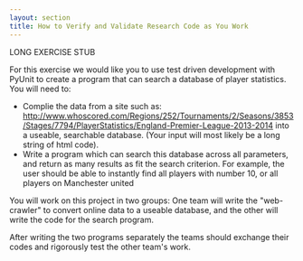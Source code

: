 ```yaml
---
layout: section
title: How to Verify and Validate Research Code as You Work
---
```


LONG EXERCISE STUB

For this exercise we would like you to use test driven development with PyUnit to create a program that can search a database of player statistics. You will need to:

 - Complie the data from a site such as: http://www.whoscored.com/Regions/252/Tournaments/2/Seasons/3853/Stages/7794/PlayerStatistics/England-Premier-League-2013-2014
into a useable, searchable database. (Your input will most likely be a long string of html code).
 - Write a program which can search this database across all parameters, and return as many results as fit the search criterion. For example, the user should be able to instantly find all players with number 10, or all players on Manchester united

You will work on this project in two groups: One team will write the "web-crawler" to convert online data to a useable database, and the other will write the code for the search program. 

After writing the two programs separately the teams should exchange their codes and rigorously test the other team's work. 
